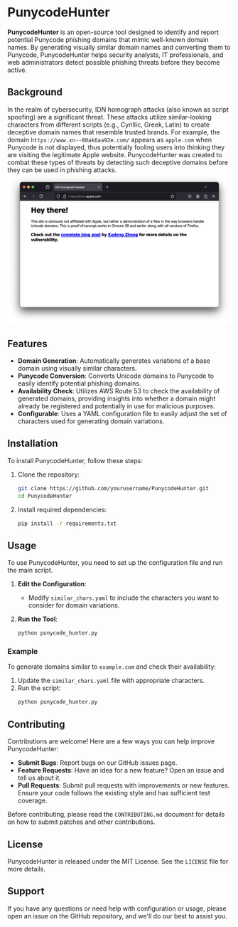 # PunycodeHunter

**PunycodeHunter** is an open-source tool designed to identify and report potential Punycode phishing domains that mimic well-known domain names. By generating visually similar domain names and converting them to Punycode, PunycodeHunter helps security analysts, IT professionals, and web administrators detect possible phishing threats before they become active.

## Background

In the realm of cybersecurity, IDN homograph attacks (also known as script spoofing) are a significant threat. These attacks utilize similar-looking characters from different scripts (e.g., Cyrillic, Greek, Latin) to create deceptive domain names that resemble trusted brands. For example, the domain `https://www.xn--80ak6aa92e.com/` appears as `apple.com` when Punycode is not displayed, thus potentially fooling users into thinking they are visiting the legitimate Apple website. PunycodeHunter was created to combat these types of threats by detecting such deceptive domains before they can be used in phishing attacks.
![](./static/firefox-example.png)

## Features

- **Domain Generation**: Automatically generates variations of a base domain using visually similar characters.
- **Punycode Conversion**: Converts Unicode domains to Punycode to easily identify potential phishing domains.
- **Availability Check**: Utilizes AWS Route 53 to check the availability of generated domains, providing insights into whether a domain might already be registered and potentially in use for malicious purposes.
- **Configurable**: Uses a YAML configuration file to easily adjust the set of characters used for generating domain variations.

## Installation

To install PunycodeHunter, follow these steps:

1. Clone the repository:
   ```bash
   git clone https://github.com/yourusername/PunycodeHunter.git
   cd PunycodeHunter
   ```

2. Install required dependencies:
   ```bash
   pip install -r requirements.txt
   ```

## Usage

To use PunycodeHunter, you need to set up the configuration file and run the main script.

1. **Edit the Configuration**:
    - Modify `similar_chars.yaml` to include the characters you want to consider for domain variations.

2. **Run the Tool**:
   ```bash
   python punycode_hunter.py
   ```

### Example

To generate domains similar to `example.com` and check their availability:

1. Update the `similar_chars.yaml` file with appropriate characters.
2. Run the script:
   ```bash
   python punycode_hunter.py
   ```

## Contributing

Contributions are welcome! Here are a few ways you can help improve PunycodeHunter:

- **Submit Bugs**: Report bugs on our GitHub issues page.
- **Feature Requests**: Have an idea for a new feature? Open an issue and tell us about it.
- **Pull Requests**: Submit pull requests with improvements or new features. Ensure your code follows the existing style and has sufficient test coverage.

Before contributing, please read the `CONTRIBUTING.md` document for details on how to submit patches and other contributions.

## License

PunycodeHunter is released under the MIT License. See the `LICENSE` file for more details.

## Support

If you have any questions or need help with configuration or usage, please open an issue on the GitHub repository, and we'll do our best to assist you.
